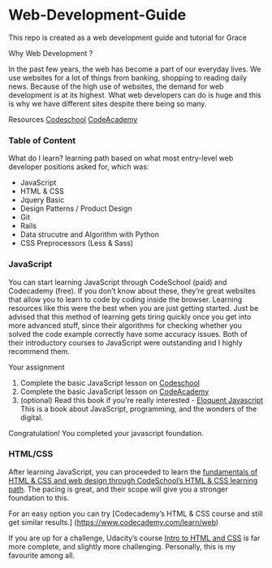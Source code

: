 # Web-Development-Guide
This repo is created as a web development guide and tutorial for Grace

Why Web Development ?

In the past few years, the web has become a part of our everyday lives. We use websites for a lot of things from banking, shopping to reading daily news. Because of the high use of websites, the demand for web development is at its highest. What web developers can do is huge and this is why we have different sites despite there being so many. 

Resources 
[Codeschool](http://codeschool.com)
[CodeAcademy](http://codeacademy.com)


### Table of Content
What do I learn?
learning path based on what most entry-level web developer positions asked for, which was:

* JavaScript
* HTML & CSS
* Jquery Basic
* Design Patterns / Product Design
* Git
* Rails
* Data strucutre and Algorithm with Python
* CSS Preprocessors (Less & Sass)

### JavaScript

You can start learning JavaScript through CodeSchool (paid) and Codecademy (free). If you don’t know about these, they’re great websites that allow you to learn to code by coding inside the browser. Learning resources like this were the best when you are just getting started. Just be advised that this method of learning gets tiring quickly once you get into more advanced stuff, since their algorithms for checking whether you solved the code example correctly have some accuracy issues. Both of their introductory courses to JavaScript were outstanding and I highly recommend them.

Your assignment
1. Complete the basic JavaScript lesson on [Codeschool](http://codeschool.com)
2. Complete the basic JavaScript lesson on [CodeAcademy](http://codeacademy.com)
3. (optional) Read this book if you're really interested - [Eloquent Javascript](http://eloquentjavascript.net/) This is a        book about JavaScript, programming, and the wonders of the digital. 

Congratulation! You completed your javascript foundation.

### HTML/CSS

After learning JavaScript, you can proceeded to learn the [fundamentals of HTML & CSS and web design through CodeSchool’s HTML & CSS learning path](https://www.codeschool.com/learn/html-css). The pacing is great, and their scope will give you  a stronger foundation to this.

For an easy option you can try [Codecademy’s HTML & CSS course and still get similar results.] (https://www.codecademy.com/learn/web) 

If you are up for a challenge, Udacity’s course [Intro to HTML and CSS](https://www.udacity.com/course/intro-to-html-and-css--ud304) is far more complete, and slightly more challenging. Personally, this is my favourite among all.



